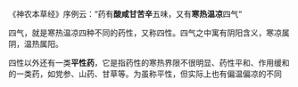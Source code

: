 《神农本草经》序例云：“药有**酸咸甘苦辛**五味，又有**寒热温凉**四气“

四气，就是寒热温凉四种不同的药性，又称四性。四气之中寓有阴阳含义，寒凉属阴，温热属阳。

四性以外还有一类**平性药**，它是指药性的寒热界限不很明显、药性平和、作用缓和的一类药，如党参、山药、甘草等。为虽称平性，但实际上也有偏温偏凉的不同